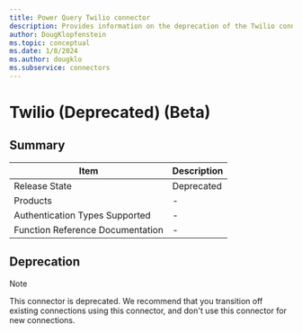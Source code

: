 ```yaml
---
title: Power Query Twilio connector
description: Provides information on the deprecation of the Twilio connector.
author: DougKlopfenstein
ms.topic: conceptual
ms.date: 1/8/2024
ms.author: dougklo
ms.subservice: connectors
---
```


# Twilio (Deprecated) (Beta)

## Summary

| Item | Description |
| ---- | ----------- |
| Release State | Deprecated |
| Products | - |
| Authentication Types Supported | - |
| Function Reference Documentation | - |

## Deprecation

> [!NOTE]
> This connector is deprecated. We recommend that you transition off existing connections using this connector, and don't use this connector for new connections.

